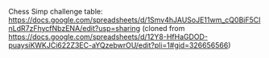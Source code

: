 Chess Simp challenge table: <https://docs.google.com/spreadsheets/d/1Smv4hJAUSoJE11wm_cQ0BiF5CInLdR7zFhycfNbzENA/edit?usp=sharing> (cloned from <https://docs.google.com/spreadsheets/d/12Y8-HfHaGDOD-puaysiKWKJCi622Z3EC-aYQzebwrOU/edit?pli=1#gid=326656566>)